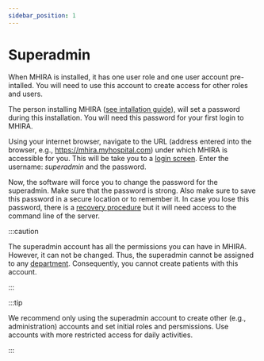```yaml
---
sidebar_position: 1
---
```


# Superadmin

When MHIRA is installed, it has one user role and one user account pre-intalled.
You will need to use this account to create access for other roles and users. 

The person installing MHIRA ([see intallation guide](https://mhira-project.github.io/documentation/docs/category/installation-guide)), will set a password during this installation. You will need this password for your first login to MHIRA.

Using your internet browser, navigate to the URL (address entered into the browser, e.g., https://mhira.myhospital.com) under which MHIRA is accessible for you.
This will be take you to a [login screen](https://mhira-project.github.io/documentation/docs/user-manual/access).
Enter the username: *superadmin* and the password. 

Now, the software will force you to change the password for the superadmin. 
Make sure  that the password is strong.
Also make sure to save this password in a secure location or to remember it.
In case you lose this password, there is a [recovery procedure](https://mhira-project.github.io/documentation/docs/installation-guide/admin-password-reset) but it will need access to the command line of the server. 

:::caution

The superadmin account has all the permissions you can have in MHIRA. 
However, it can not be changed. 
Thus, the superadmin cannot be assigned to any [department](https://mhira-project.github.io/documentation/docs/guide-for-admins/departments). Consequently, you cannot create patients with this account. 

:::

:::tip

We recommend only using the superadmin account to create other (e.g., administration) accounts and set initial roles and persmissions. 
Use accounts with more restricted access for daily activities.

:::


